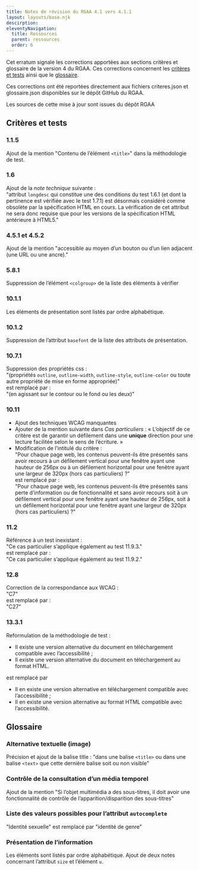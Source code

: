 ```yaml
---
title: Notes de révision du RGAA 4.1 vers 4.1.1
layout: layouts/base.njk
descirption: 
eleventyNavigation:
  title: Ressources
  parent: ressources
  order: 6
---
```


Cet erratum signale les corrections apportées aux sections critères et glossaire de la version 4 du RGAA. Ces corrections concernent les [critères et tests](#criteres-et-tests) ainsi que le [glossaire](#glossaire).

Ces corrections ont été reportées directement aux fichiers criteres.json et glossaire.json disponibles sur le dépôt GitHub du RGAA.

Les sources de cette mise à jour sont issues du dépôt RGAA

 
## Critères et tests

### 1.1.5

Ajout de la mention "Contenu de l’élément `<title>`" dans la méthodologie de test.

### 1.6

Ajout  de la _note technique_ suivante :  
"attribut `longdesc` qui constitue une des conditions du test 1.6.1 (et dont la pertinence est vérifiée avec le test 1.7.1) est désormais considéré comme obsolète par la spécification HTML en cours. La vérification de cet attribut ne sera donc requise que pour les versions de la spécification HTML antérieure à HTML5."

### 4.5.1 et 4.5.2

Ajout de la mention "accessible au moyen d’un bouton ou d’un lien adjacent (une URL ou une ancre)."

### 5.8.1

Suppression de l’élément `<colgroup>` de la liste des éléments à vérifier

### 10.1.1

Les éléments de présentation sont listés par ordre alphabétique.

### 10.1.2

Suppression de l’attribut `basefont` de la liste des attributs de présentation.

### 10.7.1

Suppression des propriétés css :   
"(propriétés `outline`, `outline-width`, `outline-style`, `outline-color` ou toute autre propriété de mise en forme appropriée)"  
est remplacé par :  
"(en agissant sur le contour ou le fond ou les deux)"

### 10.11

* Ajout des techniques WCAG manquantes
* Ajouter de la mention suivante dans _Cas particuliers_ : « L’objectif de ce critère est de garantir un défilement dans une **unique** direction pour une lecture facilitée selon le sens de l’écriture. »
* Modification de l’intitulé du critère :  
"Pour chaque page web, les contenus peuvent-ils être présentés sans avoir recours à un défilement vertical pour une fenêtre ayant une hauteur de 256px ou à un défilement horizontal pour une fenêtre ayant une largeur de 320px (hors cas particuliers) ?"  
est remplacé par :  
"Pour chaque page web, les contenus peuvent-ils être présentés sans perte d’information ou de fonctionnalité et sans avoir recours soit à un défilement vertical pour une fenêtre ayant une hauteur de 256px, soit à un défilement horizontal pour une fenêtre ayant une largeur de 320px (hors cas particuliers) ?"

### 11.2

Référence à un test inexistant :  
"Ce cas particulier s’applique également au test 11.9.3."  
est remplacé par :    
"Ce cas particulier s’applique également au test 11.9.2."

### 12.8

Correction de la correspondance aux WCAG :  
"C7"  
est remplacé par :  
"C27"  

### 13.3.1

Reformulation de la méthodologie de test :

* Il existe une version alternative du document en téléchargement compatible avec l’accessibilité ;
* Il existe une version alternative du document en téléchargement au format HTML.

est remplacé par 
* Il en existe une version alternative en téléchargement compatible avec l’accessibilité ;
* Il en existe une version alternative au format HTML compatible avec l’accessibilité.


## Glossaire


### Alternative textuelle (image)

Précision et ajout de la balise title : "dans une balise `<title>` ou dans une balise `<text>` que cette dernière balise soit ou non visible"

### Contrôle de la consultation d’un média temporel

Ajout de la mention "Si l’objet multimédia a des sous-titres, il doit avoir une fonctionnalité de contrôle de l’apparition/disparition des sous-titres"


### Liste des valeurs possibles pour l’attribut `autocomplete`

"Identité sexuelle" est remplacé par "identité de genre"

### Présentation de l’information

Les éléments sont listés par ordre alphabétique.
Ajout de deux notes concernant l’attribut `size` et l’élément `u`.
